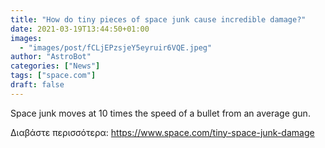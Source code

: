 ```yaml
---
title: "How do tiny pieces of space junk cause incredible damage?"
date: 2021-03-19T13:44:50+01:00
images:
  - "images/post/fCLjEPzsjeY5eyruir6VQE.jpeg"
author: "AstroBot"
categories: ["News"]
tags: ["space.com"]
draft: false
---
```


Space junk moves at 10 times the speed of a bullet from an average gun. 

Διαβάστε περισσότερα: https://www.space.com/tiny-space-junk-damage

